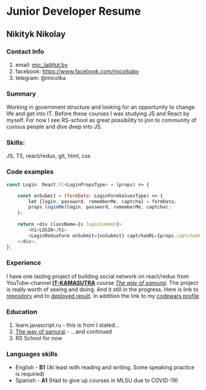 # Junior Developer Resume

## **Nikityk Nikolay**

### **Contact Info**
  1. email: mic_la@tut.by
  2. facebook: https://www.facebook.com/micolkaby
  3. telegram: @micolka

### **Summary**
Working in government structure and looking for an opportunity to change life and get into IT. Before these courses I was studying JS and React by myself. For now I see RS-school as great possibility to join to community of curious people and dive deep into JS.
### **Skills**:  
  JS, TS, react/redux, git, html, css
  
### **Code examples** 
```javascript
const Login: React.FC<LoginPropsType> = (props) => {

    const onSubmit = (formData: LoginFormValuesType) => {
        let {login, password, rememberMe, captcha} = formData;
        props.loginMe(login, password, rememberMe, captcha);
    };
    
    return <div className={s.loginCommon}>
        <h1>LOGIN</h1>
        <LoginReduxForm onSubmit={onSubmit} captchaURL={props.captchaURL}/>
    </div>;
};
```
### **Experience** 
I have one lasting project of building social network on react/redux from YouTube-channel [**IT-KAMASUTRA**](https://www.youtube.com/channel/UCTW0FUhT0m-Bqg2trTbSs0g) course [*The way of samurai*](https://www.youtube.com/playlist?list=PLcvhF2Wqh7DNVy1OCUpG3i5lyxyBWhGZ8). The project is really worth of seeing and doing. And it still in the progress. Here is link to [repository](https://github.com/micolka/Social-network) and to [deployed result](https://micolka.github.io/Social-network/#/users).
 In addition the link to my [codewars profile](https://www.codewars.com/users/micolka)

### **Education** 
1. learn.javascript.ru - this is from I stated...
2. [The way of samurai](https://www.youtube.com/playlist?list=PLcvhF2Wqh7DNVy1OCUpG3i5lyxyBWhGZ8) - ...and continued
3. RS School for now

### **Languages skills**
  * English - **B1** (At least with reading and writing. Some speaking practice is required)
  * Spanish - **A1** (Had to give up courses in MLSU due to COVID-19)

